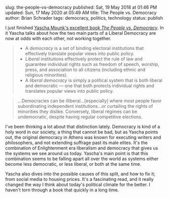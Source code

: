 slug: the-people-vs-democracy
published: Sat, 19 May 2018 at 01:46 PM
updated: Sun, 17 May 2020 at 05:49 AM
title: The People vs. Democracy
author: Brian Schrader
tags: democracy, politics, technology
status: publish

I just finished [Yascha Mounk's excellent book *The People vs. Democracy*][pvd]. In it Yascha talks about how the two main parts of a Liberal Democracy are now at odds with each other, not working together.

> - A *democracy* is a set of binding electoral institutions that effectively translate popular views into public policy.
> - *Liberal* institutions effectively protect the rule of law and guarantee individual rights such as freedom of speech, worship, press, and association to all citizens (including ethnic and religious minorities).
> - A *liberal democracy* is simply a political system that is both liberal and democratic &mdash; one that both protects individual rights and translates popular views into public policy.

> ...Democracies can be illiberal...[especially] where most people favor subordinating independent institutions...or curtailing the rights of minorities they dislike. Conversely, liberal régimes can be undemocratic, despite having regular competitive elections.

I've been thinking a lot about that distinction lately. Democracy is kind of a holy word in our society, a thing that cannot be bad, but as Yascha points out, the original democracy in Athens was known for executing writers and philosophers, and not extending suffrage past its male elites. It's the combination of Enlightenment era liberalism and democracy that gives us the systems we see around us today. Yascha's main point is that this combination seems to be falling apart all over the world as systems either become less democratic, or less liberal, or both at the same time.

Yascha also dives into the possible causes of this split, and how to fix it; from social media to housing prices. It's a fascinating read, and it really changed the way I think about today's political climate for the better. I haven't torn through a book that quickly in a long time.

[pvd]: https://www.amazon.com/People-vs-Democracy-Freedom-Danger/dp/0674976827/ref=sr_1_1?ie=UTF8&qid=1526762388&sr=8-1&keywords=the+people+vs+democracy
